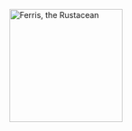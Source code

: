 [<img src="https://rustacean.net/more-crabby-things/dancing-ferris.gif" alt="Ferris, the Rustacean" height="200"/>](https://rust-lang.org/)
